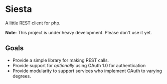 # Siesta

A little REST client for php.

**Note**: This project is under heavy development.  Please don't use it yet.

## Goals

- Provide a simple library for making REST calls. 
- Provide support for *optionally* using OAuth 1.0 for authentication
- Provide modularity to support services who implement OAuth to varying degrees.